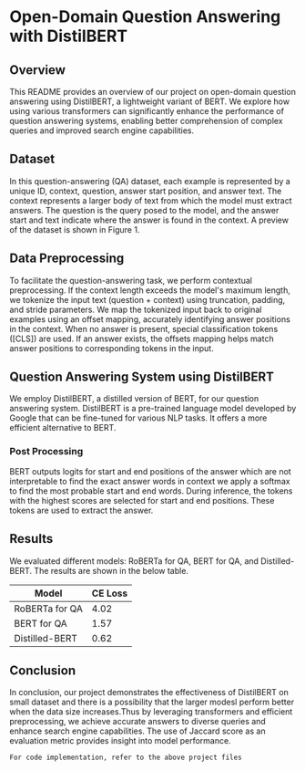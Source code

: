 # Open-Domain Question Answering with DistilBERT

## Overview

This README provides an overview of our project on open-domain question answering using DistilBERT, a lightweight variant of BERT. We explore how using various transformers can significantly enhance the performance of question answering systems, enabling better comprehension of complex queries and improved search engine capabilities.

## Dataset

In this question-answering (QA) dataset, each example is represented by a unique ID, context, question, answer start position, and answer text. The context represents a larger body of text from which the model must extract answers. The question is the query posed to the model, and the answer start and text indicate where the answer is found in the context. A preview of the dataset is shown in Figure 1.

## Data Preprocessing

To facilitate the question-answering task, we perform contextual preprocessing. If the context length exceeds the model's maximum length, we tokenize the input text (question + context) using truncation, padding, and stride parameters. We map the tokenized input back to original examples using an offset mapping, accurately identifying answer positions in the context. When no answer is present, special classification tokens ([CLS]) are used. If an answer exists, the offsets mapping helps match answer positions to corresponding tokens in the input.

## Question Answering System using DistilBERT

We employ DistilBERT, a distilled version of BERT, for our question answering system. DistilBERT is a pre-trained language model developed by Google that can be fine-tuned for various NLP tasks. It offers a more efficient alternative to BERT.


### Post Processing

BERT outputs logits for start and end positions of the answer which are not interpretable to find the exact answer words in context we apply a softmax to find the most probable start and end words. During inference, the tokens with the highest scores are selected for start and end positions. These tokens are used to extract the answer.

## Results

We evaluated different models: RoBERTa for QA, BERT for QA, and Distilled-BERT. The results are shown in the below table.

| Model          | CE Loss  |
|----------------|-------|
| RoBERTa for QA | 4.02  |
| BERT for QA    | 1.57  |
| Distilled-BERT | 0.62  |


## Conclusion

In conclusion, our project demonstrates the effectiveness of DistilBERT on small dataset and there is a possibility that the larger modesl perform better when the data size increases.Thus by leveraging transformers and efficient preprocessing, we achieve accurate answers to diverse queries and enhance search engine capabilities. The use of Jaccard score as an evaluation metric provides insight into model performance.

` For code implementation, refer to the above project files `

